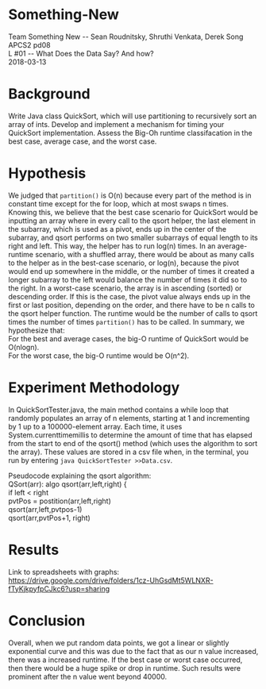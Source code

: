 # Something-New

Team Something New -- Sean Roudnitsky, Shruthi Venkata, Derek Song  
APCS2 pd08  
L #01 -- What Does the Data Say? And how?  
2018-03-13  

# Background
Write Java class QuickSort, which will use partitioning to recursively sort an array of ints. Develop and implement a mechanism for timing your QuickSort implementation. Assess the Big-Oh runtime classifacation in the best case, average case, and the worst case.

# Hypothesis  
We judged that `partition()` is O(n) because every part of the method is in constant time except for the for loop, which at most swaps n times. Knowing this, we believe that the best case scenario for QuickSort would be inputting an array where in every call to the qsort helper, the last element in the subarray, which is used as a pivot, ends up in the center of the subarray, and qsort performs on two smaller subarrays of equal length to its right and left. This way, the helper has to run log(n) times. In an average-runtime scenario, with a shuffled array, there would be about as many calls to the helper as in the best-case scenario, or log(n), because the pivot would end up somewhere in the middle, or the number of times it created a longer subarray to the left would balance the number of times it did so to the right. In a worst-case scenario, the array is in ascending (sorted) or descending order. If this is the case, the pivot value always ends up in the first or last position, depending on the order, and there have to be n calls to the qsort helper function. The runtime would be the number of calls to qsort times the number of times `partition()` has to be  called. In summary, we hypothesize that:    
For the best and average cases, the big-O runtime of QuickSort would be O(nlogn).  
For the worst case, the big-O runtime would be O(n^2).

# Experiment Methodology
In QuickSortTester.java, the main method contains a while loop that randomly populates an array of n elements, starting at 1 and incrementing by 1 up to a 100000-element array. Each time, it uses System.currenttimemillis to determine the amount of time that has elapsed from the start to end of the qsort() method (which uses the algorithm to sort the array). These values are stored in a csv file when, in the terminal, you run by entering `java QuickSortTester >>Data.csv`.

Pseudocode explaining the qsort algorithm:  
QSort(arr):
   algo qsort(arr,left,right) {  
      if left < right  
         pvtPos = postition(arr,left,right)  
            qsort(arr,left,pvtpos-1)  
            qsort(arr,pvtPos+1, right)  

# Results
Link to spreadsheets with graphs:  
https://drive.google.com/drive/folders/1cz-UhGsdMt5WLNXR-fTyKjkpyfpCJkc6?usp=sharing  

# Conclusion
Overall, when we put random data points, we got a linear or slightly exponential curve and this was due to the fact that as our n value increased, there was a increased runtime. If the best case or worst case occurred, then there would be a huge spike or drop in runtime. Such results were prominent after the n value went beyond 40000. 
